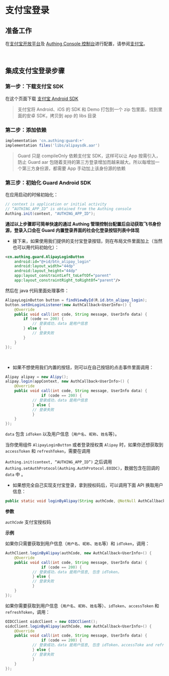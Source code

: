 # 支付宝登录

<LastUpdated/>

## 准备工作

在[支付宝开放平台](https://open.alipay.com/)及 [Authing Console 控制台](https://authing.cn/)进行配置，请参阅[支付宝](../../../guides/connections/social/alipay-web/README.md)。

<br>


## 集成支付宝登录步骤

### 第一步：下载支付宝 SDK

在这个页面下载 [支付宝 Android SDK](https://opendocs.alipay.com/open/54/104509)

>支付宝将 Android、iOS 的 SDK 和 Demo 打包到一个 zip 包里面，找到里面的安卓 SDK，拷贝到 app 的 libs 目录

### 第二步：添加依赖

```groovy
implementation 'cn.authing:guard:+'
implementation files('libs/alipaysdk.aar')
```

>Guard 只是 compileOnly 依赖支付宝 SDK，这样可以让 App 按需引入，防止 Guard aar 包随着支持的第三方登录增加而越来越大。所以每增加一个第三方身份源，都需要 App 手动加上该身份源的依赖

### 第三步：初始化 Guard Android SDK

在应用启动的时候初始化：

```java
// context is application or initial activity
// ”AUTHING_APP_ID“ is obtained from the Authing console
Authing.init(context, "AUTHING_APP_ID");
```



**通过以上步骤即可简单快速的通过 Authing 管理控制台配置后自动获取飞书身份源，登录入口会在 Guard 内置登录界面的社会化登录按钮列表中体现**



- 接下来，如果使用我们提供的支付宝登录按钮，则在布局文件里面加上（当然也可以用代码初始化）：

```xml
<cn.authing.guard.AlipayLoginButton
    android:id="@+id/btn_alipay_login"
    android:layout_width="44dp"
    android:layout_height="44dp"
    app:layout_constraintLeft_toLeftOf="parent"
    app:layout_constraintRight_toRightOf="parent"/>
```

然后在 java 代码里面处理事件：

```java
AlipayLoginButton button = findViewById(R.id.btn_alipay_login);
button.setOnLoginListener(new AuthCallback<UserInfo>() {
    @Override
    public void call(int code, String message, UserInfo data) {
      	if (code == 200) {
        	// 登录成功，data 是用户信息
       	} else {
        	// 登录失败
      	}
    }
});
```

<br>

- 如果不想使用我们内置的按钮，则可以在自己按钮的点击事件里面调用：


```java
Alipay alipay = new Alipy();
alipay.login(appContext, new AuthCallback<UserInfo>() {
    @Override
    public void call(int code, String message, UserInfo data) {
				if (code == 200) {
        	// 登录成功，data 是用户信息
    		} else {
        	// 登录失败
    		}
    }
});
```

`data` 包含 `idToken` 以及用户信息（`用户名`、`昵称`、`姓名`等）。

当你使用组件 `AlipayLoginButton`  或者登录授权类  `Alipay`  时，如果你还想获取到 `accessToken` 和 `refreshToken`，需要在调用

`Authing.init(context, “AUTHING_APP_ID”)` 之后调用 `Authing.setAuthProtocol(Authing.AuthProtocol.EOIDC)`，数据包含在回调的 `data` 中 。

- 如果想完全自己实现支付宝登录，拿到授权码后，可以调用下面 API 换取用户信息：


```java
public static void loginByAlipay(String authCode, @NotNull AuthCallback<UserInfo> callback)
```

**参数**

*`authCode`* 支付宝授权码

**示例**

如果你只需要获取到用户信息（`用户名`、`昵称`、`姓名`等）和 `idToken`，调用：

```java
AuthClient.loginByAlipay(authCode, new AuthCallback<UserInfo>() {
    @Override
    public void call(int code, String message, UserInfo data) {
				if (code == 200) {
        	// 登录成功，data 是用户信息, 包含 idToken。
    		} else {
        	// 登录失败
    		}
    }
});
```

如果你需要获取到用户信息（`用户名`、`昵称`、`姓名`等）、`idToken`、`accessToken` 和 `refreshToken`，调用：

```java
OIDCClient oidcClient = new OIDCClient();
oidcClient.loginByAlipay(authCode, new AuthCallback<UserInfo>() {
    @Override
    public void call(int code, String message, UserInfo data) {
				if (code == 200) {
        	// 登录成功，data 是用户信息, 包含 idToken、accessToke and refreshToken。
    		} else {
        	// 登录失败
    		}
    }
});
```
